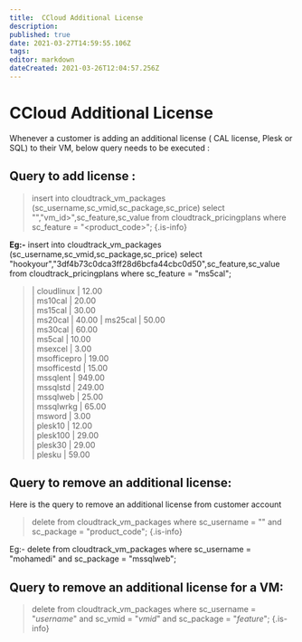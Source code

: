 ```yaml
---
title:  CCloud Additional License
description: 
published: true
date: 2021-03-27T14:59:55.106Z
tags: 
editor: markdown
dateCreated: 2021-03-26T12:04:57.256Z
---
```


#  CCloud Additional License 
Whenever a customer is adding  an additional license  ( CAL license, Plesk or SQL) to their VM, below query needs to be executed :
## Query to add license :
> insert into cloudtrack_vm_packages (sc_username,sc_vmid,sc_package,sc_price) select "<username>","vm_id>",sc_feature,sc_value from cloudtrack_pricingplans where sc_feature = "<product_code>";
{.is-info}

  
  **Eg:-**
  insert into cloudtrack_vm_packages (sc_username,sc_vmid,sc_package,sc_price) select "hookyour","3df4b73c0dca3ff28d6bcfa44cbc0d50",sc_feature,sc_value from cloudtrack_pricingplans where sc_feature = "ms5cal";
  
> | cloudlinux  | 12.00       
> | ms10cal     | 20.00     
> | ms15cal     | 30.00       
> | ms20cal     | 40.00 
> | ms25cal     | 50.00    
> | ms30cal     | 60.00    
> | ms5cal      | 10.00    
> | msexcel     | 3.00     
> | msofficepro | 19.00   
> | msofficestd | 15.00     
> | mssqlent    | 949.00      
> | mssqlstd    | 249.00     
> | mssqlweb    | 25.00     
> | mssqlwrkg   | 65.00       
> | msword      | 3.00        
> | plesk10     | 12.00       
> | plesk100    | 29.00      
> | plesk30     | 29.00       
> | plesku      | 59.00       
  
##   Query to remove an additional license:
  Here is the query to remove an additional license from customer account
>   delete from cloudtrack_vm_packages where sc_username = "<username>" and sc_package = "product_code";
{.is-info}

Eg:-
  delete from cloudtrack_vm_packages where sc_username = "mohamedi" and sc_package = "mssqlweb";
  
##   Query to remove an additional license for a VM:
>   delete from cloudtrack_vm_packages where sc_username = "_username_" and sc_vmid = "_vmid_" and sc_package = "_feature_";
{.is-info}
